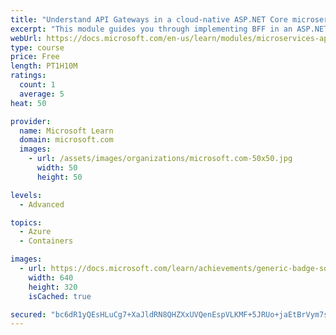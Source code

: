 ```yaml
---
title: "Understand API Gateways in a cloud-native ASP.NET Core microservices app"
excerpt: "This module guides you through implementing BFF in an ASP.NET Core microservices app."
webUrl: https://docs.microsoft.com/en-us/learn/modules/microservices-apigateway-aspnet-core/
type: course
price: Free
length: PT1H10M
ratings:
  count: 1
  average: 5
heat: 50

provider:
  name: Microsoft Learn
  domain: microsoft.com
  images:
    - url: /assets/images/organizations/microsoft.com-50x50.jpg
      width: 50
      height: 50

levels:
  - Advanced

topics:
  - Azure
  - Containers

images:
  - url: https://docs.microsoft.com/learn/achievements/generic-badge-social.png
    width: 640
    height: 320
    isCached: true

secured: "bc6dR1yQEsHLuCg7+XaJldRN8QHZXxUVQenEspVLKMF+5JRUo+jaEtBrVym7sPrMU+nW+0hhbcrv0z9C1ieOK1gruWi7PUxTjJZMMER2oNdc9hfhe/MB+pndV3BwBYEOTB8M6KwufLHwdcVBB8nBi1VkeZwRvvYGb4wnT4oEzle/maGms9exnJI7Xyd9wxOsMy3lHdVzmls41xieSgEMv4eItdbFCEXFZrtiPEkNl4dlDf1yWVN/DkNWJvQVK/5lTzscmT+8IA3fA322f6u/mGGb7luEIX2ukNtPtNtI6HVANudWh88/MU05iCZlM8ZilaZ/iZaFRkKjTP+q6feILYBG7Nl6T576y9vCzpwfQFBTv3NZ3APloS0Ik0/kazzAgEf5KBVK19RmUcjgsMpXUw==;Yp9870UdtfhFnBvHRyltZA=="
---
```


